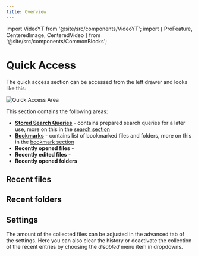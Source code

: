 ```yaml
---
title: Overview
---
```


import VideoYT from '@site/src/components/VideoYT';
import { ProFeature, CenteredImage, CenteredVideo } from '@site/src/components/CommonBlocks';

# Quick Access

The quick access section can be accessed from the left drawer and looks like this:

![Quick Access Area](/media/quick-access-area.png)

This section contains the following areas:

- **[Stored Search Queries](/search#stored-search-queries)** - contains prepared search queries for a later use, more on this in the [search section](/search/#stored-search-queries)
- **[Bookmarks](/bookmarks)** - contains list of bookmarked files and folders, more on this in the [bookmark section](/bookmarks)
- **Recently opened files** -
- **Recently edited files** -
- **Recently opened folders**

## Recent files

## Recent folders

## Settings

The amount of the collected files can be adjusted in the advanced tab of the settings. Here you can also clear the history or deactivate the collection of the recent entries by choosing the _disabled_ menu item in dropdowns.

<CenteredImage
caption="Changing the location ID"
src="/media/settings/settings-recently-opened-entries.avif"
/>
